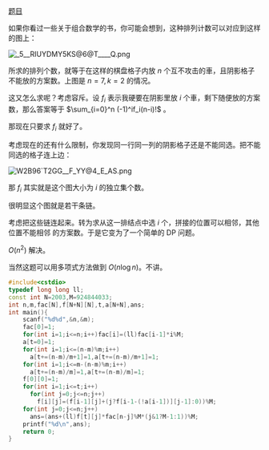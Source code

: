 [题目](https://www.luogu.com.cn/problem/AT2062)

如果你看过一些关于组合数学的书，你可能会想到，这种排列计数可以对应到这样的图上：

![_5__RIUYDMY5KS@6@T____Q.png](https://i.loli.net/2020/08/07/ATHUYM3WDXGkua4.png)

所求的排列个数，就等于在这样的棋盘格子内放 $n$ 个互不攻击的車，且阴影格子不能放的方案数。上图是 $n=7,k=2$ 的情况。

这又怎么求呢？考虑容斥。设 $f_i$ 表示我硬要在阴影里放 $i$ 个車，剩下随便放的方案数，那么答案等于 $\sum_{i=0}^n (-1)^if_i(n-i)!$ 。

那现在只要求 $f_i$ 就好了。

考虑现在的还有什么限制，你发现同一行同一列的阴影格子还是不能同选。把不能同选的格子连上边：

![W2B96`T2GG__F_YY@4_E_AS.png](https://i.loli.net/2020/08/07/Yzba5WgrJsjqZXQ.png)

那 $f_i$ 其实就是这个图大小为 $i$ 的独立集个数。

很明显这个图就是若干条链。

考虑把这些链连起来。转为求从这一排结点中选 $i$ 个，拼接的位置可以相邻，其他位置不能相邻 的方案数。于是它变为了一个简单的 DP 问题。

$O(n^2)$ 解决。

当然这题可以用多项式方法做到 $O(n\log n)$。不讲。

```cpp
#include<cstdio>
typedef long long ll;
const int N=2003,M=924844033;
int n,m,fac[N],f[N+N][N],t,a[N+N],ans;
int main(){
	scanf("%d%d",&n,&m);
	fac[0]=1;
	for(int i=1;i<=n;i++)fac[i]=(ll)fac[i-1]*i%M;
	a[t=0]=1;
	for(int i=1;i<=(n-m)%m;i++)
	  a[t+=(n-m)/m+1]=1,a[t+=(n-m)/m+1]=1;
	for(int i=1;i<=m-(n-m)%m;i++)
	  a[t+=(n-m)/m]=1,a[t+=(n-m)/m]=1;
	f[0][0]=1;
	for(int i=1;i<=t;i++)
	  for(int j=0;j<=n;j++)
		f[i][j]=(f[i-1][j]+(j?f[i-1-(!a[i-1])][j-1]:0))%M;
	for(int j=0;j<=n;j++)
	  ans=(ans+(ll)f[t][j]*fac[n-j]%M*(j&1?M-1:1))%M;
	printf("%d\n",ans);
	return 0;
}
```